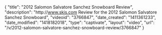 {
    "title": "2012 Salomon Salvatore Sanchez Snowboard Review",
    "description": "http:\/\/www.skis.com Review for the 2012 Salomon Salvatore Sanchez Snowboard",
    "videoid": "3766847",
    "date_created": "1411361233",
    "date_modified": "1418182018",
    "type": "captivate",
    "layout": "video",
    "url": "\/v\/2012-salomon-salvatore-sanchez-snowboard-review\/3766847"
}